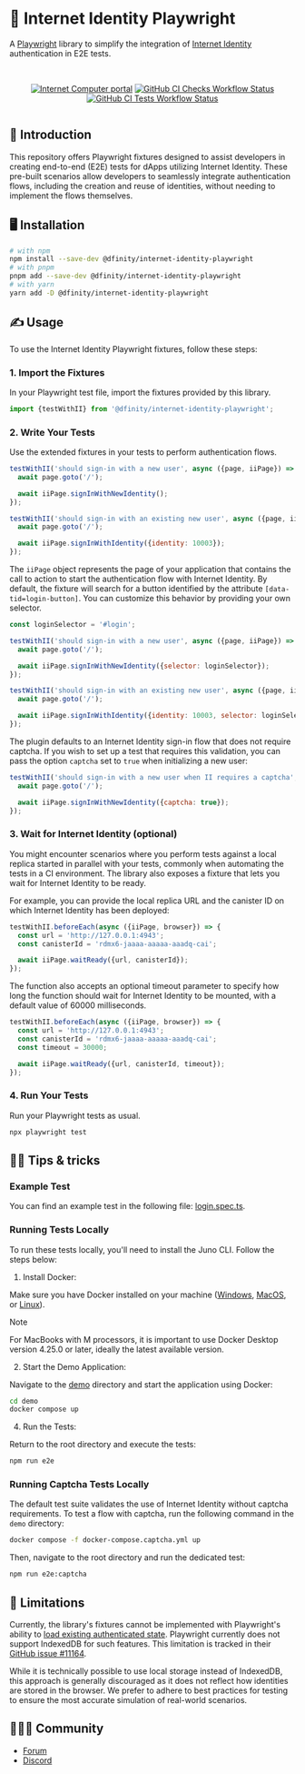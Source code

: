 # 🔐 Internet Identity Playwright

A [Playwright](https://playwright.dev/) library to simplify the integration of [Internet Identity](https://identity.internetcomputer.org) authentication in E2E tests.

<div align="center" style="display:flex;flex-direction:column;">
<br/>

[![Internet Computer portal](https://img.shields.io/badge/Internet-Computer-grey?logo=internet%20computer)](https://internetcomputer.org)
[![GitHub CI Checks Workflow Status](https://img.shields.io/github/actions/workflow/status/dfinity/internet-identity-playwright/checks.yml?logo=github&label=CI%20checks)](https://github.com/dfinity/internet-identity-playwright/actions/workflows/checks.yml)
[![GitHub CI Tests Workflow Status](https://img.shields.io/github/actions/workflow/status/dfinity/internet-identity-playwright/tests.yml?logo=github&label=CI%20tests)](https://github.com/dfinity/internet-identity-playwright/actions/workflows/tests.yml)

</div>

## 🚀 Introduction

This repository offers Playwright fixtures designed to assist developers in creating end-to-end (E2E) tests for dApps utilizing Internet Identity. These pre-built scenarios allow developers to seamlessly integrate authentication flows, including the creation and reuse of identities, without needing to implement the flows themselves.

## 🖥️ Installation

```bash
# with npm
npm install --save-dev @dfinity/internet-identity-playwright
# with pnpm
pnpm add --save-dev @dfinity/internet-identity-playwright
# with yarn
yarn add -D @dfinity/internet-identity-playwright
```

## ✍️ Usage

To use the Internet Identity Playwright fixtures, follow these steps:

### 1. Import the Fixtures

In your Playwright test file, import the fixtures provided by this library.

```javascript
import {testWithII} from '@dfinity/internet-identity-playwright';
```

### 2. Write Your Tests

Use the extended fixtures in your tests to perform authentication flows.

```javascript
testWithII('should sign-in with a new user', async ({page, iiPage}) => {
  await page.goto('/');

  await iiPage.signInWithNewIdentity();
});

testWithII('should sign-in with an existing new user', async ({page, iiPage}) => {
  await page.goto('/');

  await iiPage.signInWithIdentity({identity: 10003});
});
```

The `iiPage` object represents the page of your application that contains the call to action to start the authentication flow with Internet Identity. By default, the fixture will search for a button identified by the attribute `[data-tid=login-button]`. You can customize this behavior by providing your own selector.

```javascript
const loginSelector = '#login';

testWithII('should sign-in with a new user', async ({page, iiPage}) => {
  await page.goto('/');

  await iiPage.signInWithNewIdentity({selector: loginSelector});
});

testWithII('should sign-in with an existing new user', async ({page, iiPage}) => {
  await page.goto('/');

  await iiPage.signInWithIdentity({identity: 10003, selector: loginSelector});
});
```

The plugin defaults to an Internet Identity sign-in flow that does not require captcha. If you wish to set up a test that requires this validation, you can pass the option `captcha` set to `true` when initializing a new user:

```javascript
testWithII('should sign-in with a new user when II requires a captcha', async ({page, iiPage}) => {
  await page.goto('/');

  await iiPage.signInWithNewIdentity({captcha: true});
});
```

### 3. Wait for Internet Identity (optional)

You might encounter scenarios where you perform tests against a local replica started in parallel with your tests, commonly when automating the tests in a CI environment. The library also exposes a fixture that lets you wait for Internet Identity to be ready.

For example, you can provide the local replica URL and the canister ID on which Internet Identity has been deployed:

```javascript
testWithII.beforeEach(async ({iiPage, browser}) => {
  const url = 'http://127.0.0.1:4943';
  const canisterId = 'rdmx6-jaaaa-aaaaa-aaadq-cai';

  await iiPage.waitReady({url, canisterId});
});
```

The function also accepts an optional timeout parameter to specify how long the function should wait for Internet Identity to be mounted, with a default value of 60000 milliseconds.

```javascript
testWithII.beforeEach(async ({iiPage, browser}) => {
  const url = 'http://127.0.0.1:4943';
  const canisterId = 'rdmx6-jaaaa-aaaaa-aaadq-cai';
  const timeout = 30000;

  await iiPage.waitReady({url, canisterId, timeout});
});
```

### 4. Run Your Tests

Run your Playwright tests as usual.

```bash
npx playwright test
```

## 💁‍♂️️ Tips & tricks

### Example Test

You can find an example test in the following file: [login.spec.ts](./e2e/login.spec.ts).

### Running Tests Locally

To run these tests locally, you'll need to install the Juno CLI. Follow the steps below:

1. Install Docker:

Make sure you have Docker installed on your machine ([Windows](https://docs.docker.com/desktop/install/windows-install/), [MacOS](https://docs.docker.com/desktop/install/mac-install/), or [Linux](https://docs.docker.com/desktop/install/linux-install/)).

> [!NOTE]
> For MacBooks with M processors, it is important to use Docker Desktop version 4.25.0 or later, ideally the latest available version.

2. Start the Demo Application:

Navigate to the [demo](./demo) directory and start the application using Docker:

```bash
cd demo
docker compose up
```

4. Run the Tests:

Return to the root directory and execute the tests:

```bash
npm run e2e
```

### Running Captcha Tests Locally

The default test suite validates the use of Internet Identity without captcha requirements. To test a flow with captcha, run the following command in the `demo` directory:

```bash
docker compose -f docker-compose.captcha.yml up
```

Then, navigate to the root directory and run the dedicated test:

```bash
npm run e2e:captcha
```

## 🚧 Limitations

Currently, the library's fixtures cannot be implemented with Playwright's ability to [load existing authenticated state](https://playwright.dev/docs/auth). Playwright currently does not support IndexedDB for such features. This limitation is tracked in their [GitHub issue #11164](https://github.com/microsoft/playwright/issues/11164).

While it is technically possible to use local storage instead of IndexedDB, this approach is generally discouraged as it does not reflect how identities are stored in the browser. We prefer to adhere to best practices for testing to ensure the most accurate simulation of real-world scenarios.

## 🧑‍🤝‍🧑 Community

- [Forum](https://forum.dfinity.org/)
- [Discord](https://discord.internetcomputer.org)
